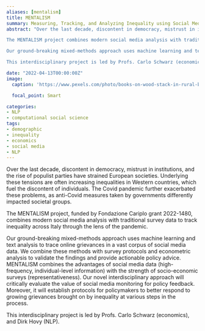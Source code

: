 ```yaml
---
aliases: [mentalism]
title: MENTALISM
summary: Measuring, Tracking, and Analyzing Inequality using Social Media
abstract: "Over the last decade, discontent in democracy, mistrust in institutions, and the rise of populist parties have strained European societies. Underlying these tensions are often increasing inequalities in Western countries, which fuel the discontent of individuals. The Covid pandemic further exacerbated these problems, as anti-Covid measures taken by governments differently impacted societal groups. 

The MENTALISM project combines modern social media analysis with traditional survey data to track inequality across Italy through the lens of the pandemic. 

Our ground-breaking mixed-methods approach uses machine learning and text analysis to trace online grievances in a vast corpus of social media data. We combine these methods with survey protocols and econometric analysis to validate the findings and provide actionable policy advice. MENTALISM combines the advantages of social media data (high-frequency, individual-level information) with the strength of socio-economic surveys (representativeness). Our novel interdisciplinary approach will critically evaluate the value of social media monitoring for policy feedback. Moreover, it will establish protocols for policymakers to better respond to growing grievances brought on by inequality at various steps in the process. 

This interdisciplinary project is led by Profs. Carlo Schwarz (economics), and Dirk Hovy (NLP)."

date: "2022-04-13T00:00:00Z"
image:
  caption: 'https://www.pexels.com/photo/books-on-wood-stack-in-rural-backyard-4218590/'

  focal_point: Smart

categories:
- NLP
- computational social science
tags:
- demographic
- inequality
- economics
- social media
- NLP
---
```


Over the last decade, discontent in democracy, mistrust in institutions, and the rise of populist parties have strained European societies. Underlying these tensions are often increasing inequalities in Western countries, which fuel the discontent of individuals. The Covid pandemic further exacerbated these problems, as anti-Covid measures taken by governments differently impacted societal groups. 

The MENTALISM project, funded by Fondazione Cariplo grant 2022-1480, combines modern social media analysis with traditional survey data to track inequality across Italy through the lens of the pandemic. 

Our ground-breaking mixed-methods approach uses machine learning and text analysis to trace online grievances in a vast corpus of social media data. We combine these methods with survey protocols and econometric analysis to validate the findings and provide actionable policy advice. MENTALISM combines the advantages of social media data (high-frequency, individual-level information) with the strength of socio-economic surveys (representativeness). Our novel interdisciplinary approach will critically evaluate the value of social media monitoring for policy feedback. Moreover, it will establish protocols for policymakers to better respond to growing grievances brought on by inequality at various steps in the process. 

This interdisciplinary project is led by Profs. Carlo Schwarz (economics), and Dirk Hovy (NLP).